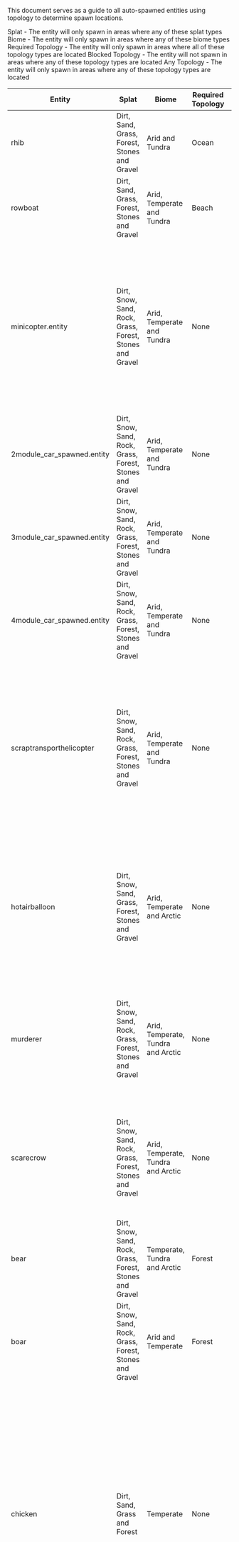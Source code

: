 This document serves as a guide to all auto-spawned entities using topology to determine spawn locations.

Splat - The entity will only spawn in areas where any of these splat types
Biome - The entity will only spawn in areas where any of these biome types
Required Topology - The entity will only spawn in areas where all of these topology types are located
Blocked Topology - The entity will not spawn in areas where any of these topology types are located
Any Topology - The entity will only spawn in areas where any of these topology types are located


| Entity | Splat | Biome | Required Topology | Blocked Topology | Any Topology |
| --- | --- | --- | --- | --- | --- |
| rhib | Dirt, Sand, Grass, Forest, Stones and Gravel | Arid and Tundra | Ocean | Beachside and Beach | Ocean |
| rowboat | Dirt, Sand, Grass, Forest, Stones and Gravel | Arid, Temperate and Tundra | Beach | Beachside | Oceanside, River, Riverside, Lake and Lakeside |
| minicopter.entity | Dirt, Snow, Sand, Rock, Grass, Forest, Stones and Gravel | Arid, Temperate and Tundra | None | Cliff, Summit, Beachside, Beach, Ocean, Oceanside, Decor, Swamp, River, Riverside, Lake, Lakeside, Offshore, Powerline, Building, Cliffside, Mountain, Clutter and Hilltop | Road |
| 2module_car_spawned.entity | Dirt, Snow, Sand, Rock, Grass, Forest, Stones and Gravel | Arid, Temperate and Tundra | None | Forest | Beach |
| 3module_car_spawned.entity | Dirt, Snow, Sand, Rock, Grass, Forest, Stones and Gravel | Arid, Temperate and Tundra | None | Forest | Beach |
| 4module_car_spawned.entity | Dirt, Snow, Sand, Rock, Grass, Forest, Stones and Gravel | Arid, Temperate and Tundra | None | Forest | Beach |
| scraptransporthelicopter | Dirt, Snow, Sand, Rock, Grass, Forest, Stones and Gravel | Arid, Temperate and Tundra | None | Cliff, Summit, Beachside, Beach, Ocean, Oceanside, Decor, Swamp, River, Riverside, Lake, Lakeside, Offshore, Powerline, Building, Cliffside, Mountain, Clutter and Hilltop | Field and Road |
| hotairballoon | Dirt, Snow, Sand, Grass, Forest, Stones and Gravel | Arid, Temperate and Arctic | None | Cliff, Beachside, Beach, Forest, Ocean, Oceanside, River, Riverside, Lake, Lakeside, Offshore, Powerline, Building, Cliffside and Mountain | Field, Roadside and Plain |
| murderer | Dirt, Snow, Sand, Rock, Grass, Forest, Stones and Gravel | Arid, Temperate, Tundra and Arctic | None | Cliff, Summit, Ocean, Decor, Swamp, River, Lake, Offshore, Plain, Building, Cliffside, Mountain and Clutter | Monument, Roadside and Powerline |
| scarecrow | Dirt, Snow, Sand, Rock, Grass, Forest, Stones and Gravel | Arid, Temperate, Tundra and Arctic | None | Cliff, Summit, Ocean, Decor, Swamp, River, Lake, Offshore, Plain, Building, Cliffside, Mountain and Clutter | Monument, Roadside and Powerline |
| bear | Dirt, Snow, Sand, Rock, Grass, Forest, Stones and Gravel | Temperate, Tundra and Arctic | Forest | None | Forest |
| boar | Dirt, Snow, Sand, Rock, Grass, Forest, Stones and Gravel | Arid and Temperate | Forest | None | Forest |
| chicken | Dirt, Sand, Grass and Forest | Temperate | None | Field, Cliff, Summit, Beachside, Beach, Forest, Forestside, Ocean, Oceanside, Decor, Monument, Road, Roadside, Swamp, River, Riverside, Lake, Lakeside, Offshore, Powerline, Plain, Building, Cliffside, Mountain, Clutter, Alt, Tier0, Tier1, Tier2, Mainland and Hilltop | Field, Cliff, Summit, Beachside, Beach, Forest, Forestside, Ocean, Oceanside, Decor, Monument, Road, Roadside, Swamp, River, Riverside, Lake, Lakeside, Offshore, Powerline, Plain, Building, Cliffside, Mountain, Clutter, Alt, Tier0, Tier1, Tier2, Mainland and Hilltop |
| horse | Grass | Arid and Temperate | None | Field, Cliff, Summit, Beachside, Beach, Forestside, Ocean, Oceanside, Decor, Monument, Road, Roadside, Swamp, River, Riverside, Lake, Lakeside, Offshore, Powerline, Plain, Building, Cliffside, Mountain, Clutter, Alt, Tier0, Tier1, Tier2, Mainland and Hilltop | Field, Cliff, Summit, Beachside, Beach, Forest, Forestside, Ocean, Oceanside, Decor, Monument, Road, Roadside, Swamp, River, Riverside, Lake, Lakeside, Offshore, Powerline, Plain, Building, Cliffside, Mountain, Clutter, Alt, Tier0, Tier1, Tier2, Mainland and Hilltop |
| stag | Grass and Forest | Temperate and Tundra | Forest | None | Forest |
| wolf | Dirt, Snow, Sand, Grass, Forest, Stones and Gravel | Arid, Temperate and Tundra | Forest | None | Forest |
| zombie | Dirt, Snow, Sand, Rock, Grass, Forest, Stones and Gravel | Arid, Temperate, Tundra and Arctic | None | Cliff, Summit, Ocean, Decor, Monument, Road, Swamp, River, Lake, Offshore, Plain, Building, Cliffside, Mountain and Clutter | Field, Cliff, Summit, Beachside, Beach, Forest, Forestside, Ocean, Oceanside, Decor, Monument, Road, Roadside, Swamp, River, Riverside, Lake, Lakeside, Offshore, Powerline, Plain, Building, Cliffside, Mountain, Clutter, Alt, Tier0, Tier1, Tier2, Mainland and Hilltop |
| testridablehorse | Dirt, Snow, Sand, Rock, Grass, Forest, Stones and Gravel | Arid and Temperate | None | Cliff, Summit, Forest, Ocean, Oceanside, Decor, Monument, Road, Swamp, River, Lake, Offshore, Powerline, Building, Cliffside, Mountain, Clutter and Hilltop | Field, Cliff, Summit, Beachside, Beach, Forest, Forestside, Ocean, Oceanside, Decor, Monument, Road, Roadside, Swamp, River, Riverside, Lake, Lakeside, Offshore, Powerline, Plain, Building, Cliffside, Mountain, Clutter, Alt, Tier0, Tier1, Tier2, Mainland and Hilltop |
| loot-barrel-1 | Dirt, Snow, Sand, Rock, Grass, Forest, Stones and Gravel | Arid, Temperate, Tundra and Arctic | None | Cliff, Summit, Ocean, Decor, River, Lake, Offshore, Building, Cliffside, Mountain and Clutter | Monument |
| loot-barrel-2 | Dirt, Snow, Sand, Rock, Grass, Forest, Stones and Gravel | Arid, Temperate, Tundra and Arctic | None | Cliff, Summit, Ocean, Decor, River, Lake, Offshore, Building, Cliffside, Mountain and Clutter | Monument |
| trash-pile-1 | Dirt, Snow, Sand, Rock, Grass, Forest, Stones and Gravel | Arid, Temperate, Tundra and Arctic | None | Cliff, Summit, Ocean, Decor, River, Lake, Offshore, Building, Cliffside, Mountain and Clutter | Monument |
| metal-ore | Dirt, Snow, Sand, Rock, Grass, Forest, Stones and Gravel | Arid, Temperate, Tundra and Arctic | Summit | None | Field, Cliff, Summit, Beachside, Beach, Forest, Forestside, Ocean, Oceanside, Decor, Monument, Road, Roadside, Swamp, River, Riverside, Lake, Lakeside, Offshore, Powerline, Plain, Building, Cliffside, Mountain, Clutter, Alt, Tier0, Tier1, Tier2, Mainland and Hilltop |
| stone-ore | Dirt, Snow, Sand, Rock, Grass, Forest, Stones and Gravel | Arid, Temperate, Tundra and Arctic | Summit | None | Field, Cliff, Summit, Beachside, Beach, Forest, Forestside, Ocean, Oceanside, Decor, Monument, Road, Roadside, Swamp, River, Riverside, Lake, Lakeside, Offshore, Powerline, Plain, Building, Cliffside, Mountain, Clutter, Alt, Tier0, Tier1, Tier2, Mainland and Hilltop |
| sulfur-ore | Dirt, Snow, Sand, Rock, Grass, Forest, Stones and Gravel | Arid, Temperate, Tundra and Arctic | Summit | None | Field, Cliff, Summit, Beachside, Beach, Forest, Forestside, Ocean, Oceanside, Decor, Monument, Road, Roadside, Swamp, River, Riverside, Lake, Lakeside, Offshore, Powerline, Plain, Building, Cliffside, Mountain, Clutter, Alt, Tier0, Tier1, Tier2, Mainland and Hilltop |
| mushroom-cluster-5 | Forest | Temperate and Tundra | None | Cliff, Summit, Ocean, Decor, Road, Swamp, River, Lake, Offshore, Plain, Building, Cliffside, Mountain and Clutter | Forest |
| mushroom-cluster-6 | Forest | Temperate and Tundra | None | Cliff, Summit, Ocean, Decor, Road, Swamp, River, Lake, Offshore, Plain, Building, Cliffside, Mountain and Clutter | Forest |
| hemp-collectable | Dirt, Grass and Forest | Temperate and Tundra | None | Cliff, Summit, Beach, Ocean, Decor, Road, Swamp, River, Lake, Offshore, Plain, Building, Cliffside, Mountain and Clutter | Field and Forest |
| metal-collectable | Dirt, Snow, Sand, Grass and Forest | Arid, Temperate and Tundra | None | Cliff, Summit, Beach, Ocean, Decor, Road, Swamp, River, Lake, Offshore, Plain, Building, Cliffside, Mountain and Clutter | Field and Forest |
| stone-collectable | Dirt, Snow, Sand, Grass and Forest | Arid, Temperate and Tundra | None | Cliff, Summit, Beach, Ocean, Decor, Road, Swamp, River, Lake, Offshore, Plain, Building, Cliffside, Mountain and Clutter | Field and Forest |
| sulfur-collectable | Dirt, Snow, Sand, Grass and Forest | Arid, Temperate and Tundra | None | Cliff, Summit, Beach, Ocean, Decor, Road, Swamp, River, Lake, Offshore, Plain, Building, Cliffside, Mountain and Clutter | Field and Forest |
| corn-collectable | Grass and Forest | Arid, Temperate and Tundra | None | Cliff, Summit, Beachside, Beach, Ocean, Oceanside, Decor, Road, Swamp, River, Lake, Offshore, Plain, Building, Cliffside, Mountain and Clutter | Riverside and Lakeside |
| pumpkin-collectable | Grass and Forest | Arid, Temperate and Tundra | None | Cliff, Summit, Beachside, Beach, Ocean, Oceanside, Decor, Road, Swamp, River, Lake, Offshore, Plain, Building, Cliffside, Mountain and Clutter | Riverside and Lakeside |
| birch_big_temp | Grass and Forest | Temperate | None | Cliff, Summit, Beachside, Beach, Forestside, Ocean, Road, Swamp, River, Lake, Offshore, Powerline, Plain, Building and Alt | Forest, Decor, Cliffside and Clutter |
| birch_large_temp | Grass and Forest | Temperate | None | Cliff, Summit, Beachside, Beach, Forestside, Ocean, Road, Swamp, River, Lake, Offshore, Powerline, Plain, Building and Alt | Forest, Decor, Cliffside and Clutter |
| birch_medium_temp | Grass and Forest | Temperate | None | Cliff, Summit, Beachside, Beach, Forestside, Ocean, Road, Swamp, River, Lake, Offshore, Powerline, Plain, Building and Alt | Forest, Decor, Cliffside and Clutter |
| birch_small_temp | Grass and Forest | Temperate | None | Cliff, Summit, Beachside, Beach, Forestside, Ocean, Road, Swamp, River, Lake, Offshore, Powerline, Plain, Building and Alt | Forest, Decor, Cliffside and Clutter |
| birch_tiny_temp | Grass and Forest | Temperate | None | Cliff, Summit, Beachside, Beach, Forestside, Ocean, Road, Swamp, River, Lake, Offshore, Powerline, Plain, Building and Alt | Forest, Decor, Cliffside and Clutter |
| douglas_fir_a | Grass and Forest | Temperate | None | Cliff, Summit, Beachside, Beach, Forestside, Ocean, Road, Swamp, River, Lake, Offshore, Powerline, Plain, Building and Alt | Forest, Decor, Cliffside and Clutter |
| douglas_fir_b | Grass and Forest | Temperate | None | Cliff, Summit, Beachside, Beach, Forestside, Ocean, Road, Swamp, River, Lake, Offshore, Powerline, Plain, Building and Alt | Forest, Decor, Cliffside and Clutter |
| douglas_fir_c | Grass and Forest | Temperate | None | Cliff, Summit, Beachside, Beach, Forestside, Ocean, Road, Swamp, River, Lake, Offshore, Powerline, Plain, Building and Alt | Forest, Decor, Cliffside and Clutter |
| pine_a | Grass and Forest | Temperate | None | Cliff, Summit, Beachside, Beach, Forestside, Ocean, Road, Swamp, River, Lake, Offshore, Powerline, Plain, Building and Alt | Forest, Decor, Cliffside and Clutter |
| pine_b | Grass and Forest | Temperate | None | Cliff, Summit, Beachside, Beach, Forestside, Ocean, Road, Swamp, River, Lake, Offshore, Powerline, Plain, Building and Alt | Forest, Decor, Cliffside and Clutter |
| pine_c | Grass and Forest | Temperate | None | Cliff, Summit, Beachside, Beach, Forestside, Ocean, Road, Swamp, River, Lake, Offshore, Powerline, Plain, Building and Alt | Forest, Decor, Cliffside and Clutter |
| birch_tiny_temp | Grass and Forest | Temperate | None | Cliff, Summit, Beachside, Beach, Forestside, Ocean, Road, Swamp, River, Lake, Offshore, Powerline, Plain, Building and Alt | Forest, Decor, Cliffside and Clutter |
| douglas_fir_d | Grass and Forest | Temperate | None | Cliff, Summit, Beachside, Beach, Forestside, Ocean, Road, Swamp, River, Lake, Offshore, Powerline, Plain, Building and Alt | Forest, Decor, Cliffside and Clutter |
| pine_d | Grass and Forest | Temperate | None | Cliff, Summit, Beachside, Beach, Forestside, Ocean, Road, Swamp, River, Lake, Offshore, Powerline, Plain, Building and Alt | Forest, Decor, Cliffside and Clutter |
| birch_big_tundra | Forest | Tundra | None | Cliff, Beachside, Beach, Ocean, Road, Swamp, River, Lake, Offshore, Plain and Building | Forest, Decor, Cliffside and Clutter |
| birch_large_tundra | Forest | Tundra | None | Cliff, Beachside, Beach, Ocean, Road, Swamp, River, Lake, Offshore, Plain and Building | Forest, Decor, Cliffside and Clutter |
| birch_medium_tundra | Forest | Tundra | None | Cliff, Beachside, Beach, Ocean, Road, Swamp, River, Lake, Offshore, Plain and Building | Forest, Decor, Cliffside and Clutter |
| birch_small_tundra | Forest | Tundra | None | Cliff, Beachside, Beach, Ocean, Road, Swamp, River, Lake, Offshore, Plain and Building | Forest, Decor, Cliffside and Clutter |
| birch_tiny_tundra | Forest | Tundra | None | Cliff, Beachside, Beach, Ocean, Road, Swamp, River, Lake, Offshore, Plain and Building | Forest, Decor, Cliffside and Clutter |
| douglas_fir_c | Forest | Tundra | None | Cliff, Beachside, Beach, Ocean, Road, Swamp, River, Lake, Offshore, Plain and Building | Forest, Decor, Cliffside and Clutter |
| oak_a_tundra | Forest | Tundra | None | Cliff, Beachside, Beach, Ocean, Road, Swamp, River, Lake, Offshore, Plain and Building | Forest, Decor, Cliffside and Clutter |
| oak_b_tundra | Forest | Tundra | None | Cliff, Beachside, Beach, Ocean, Road, Swamp, River, Lake, Offshore, Plain and Building | Forest, Decor, Cliffside and Clutter |
| american_beech_d_dead | Grass and Forest | Tundra | None | Cliff, Beachside, Beach, Ocean, Road, Swamp, River, Lake, Offshore, Plain and Building | Field, Forest, Forestside and Cliffside |
| american_beech_e_dead | Grass and Forest | Tundra | None | Cliff, Beachside, Beach, Ocean, Road, Swamp, River, Lake, Offshore, Plain and Building | Field, Forest, Forestside and Cliffside |
| birch_small_tundra | Grass and Forest | Tundra | None | Cliff, Beachside, Beach, Ocean, Road, Swamp, River, Lake, Offshore, Plain and Building | Field, Forest, Forestside and Cliffside |
| birch_tiny_tundra | Grass and Forest | Tundra | None | Cliff, Beachside, Beach, Ocean, Road, Swamp, River, Lake, Offshore, Plain and Building | Field, Forest, Forestside and Cliffside |
| oak_a_tundra | Grass and Forest | Tundra | None | Cliff, Beachside, Beach, Ocean, Road, Swamp, River, Lake, Offshore, Plain and Building | Field, Forest, Forestside and Cliffside |
| oak_f_tundra | Grass and Forest | Tundra | None | Cliff, Beachside, Beach, Ocean, Road, Swamp, River, Lake, Offshore, Plain and Building | Field, Forest, Forestside and Cliffside |
| douglas_fir_a_snow | Grass | Arctic | None | Cliff, Summit, Beachside, Beach, Forest, Forestside, Ocean, Oceanside, Road, Swamp, River, Lake, Offshore, Powerline, Plain and Building | Field and Cliffside |
| douglas_fir_b_snow | Grass | Arctic | None | Cliff, Summit, Beachside, Beach, Forest, Forestside, Ocean, Oceanside, Road, Swamp, River, Lake, Offshore, Powerline, Plain and Building | Field and Cliffside |
| douglas_fir_c_snow | Grass | Arctic | None | Cliff, Summit, Beachside, Beach, Forest, Forestside, Ocean, Oceanside, Road, Swamp, River, Lake, Offshore, Powerline, Plain and Building | Field and Cliffside |
| douglas_fir_c_snow | Snow | Arctic | None | Field, Cliff, Summit, Beachside, Beach, Forestside, Ocean, Oceanside, Road, Swamp, River, Lake, Offshore, Powerline, Plain and Building | Forest |
| pine_a_snow | Snow | Arctic | None | Field, Cliff, Summit, Beachside, Beach, Forestside, Ocean, Oceanside, Road, Swamp, River, Lake, Offshore, Powerline, Plain and Building | Forest |
| pine_b snow | Snow | Arctic | None | Field, Cliff, Summit, Beachside, Beach, Forestside, Ocean, Oceanside, Road, Swamp, River, Lake, Offshore, Powerline, Plain and Building | Forest |
| pine_c_snow | Snow | Arctic | None | Field, Cliff, Summit, Beachside, Beach, Forestside, Ocean, Oceanside, Road, Swamp, River, Lake, Offshore, Powerline, Plain and Building | Forest |
| pine_d_snow | Snow | Arctic | None | Field, Cliff, Summit, Beachside, Beach, Forestside, Ocean, Oceanside, Road, Swamp, River, Lake, Offshore, Powerline, Plain and Building | Forest |
| cactus-1 | Dirt and Sand | Arid | None | Cliff, Summit, Ocean, Decor, Road, Swamp, River, Lake, Offshore, Plain and Building | Field |
| cactus-2 | Dirt and Sand | Arid | None | Cliff, Summit, Ocean, Decor, Road, Swamp, River, Lake, Offshore, Plain and Building | Field |
| cactus-3 | Dirt and Sand | Arid | None | Cliff, Summit, Ocean, Decor, Road, Swamp, River, Lake, Offshore, Plain and Building | Field |
| cactus-4 | Dirt and Sand | Arid | None | Cliff, Summit, Ocean, Decor, Road, Swamp, River, Lake, Offshore, Plain and Building | Field |
| cactus-5 | Dirt and Sand | Arid | None | Cliff, Summit, Ocean, Decor, Road, Swamp, River, Lake, Offshore, Plain and Building | Field |
| cactus-6 | Dirt and Sand | Arid | None | Cliff, Summit, Ocean, Decor, Road, Swamp, River, Lake, Offshore, Plain and Building | Field |
| cactus-7 | Dirt and Sand | Arid | None | Cliff, Summit, Ocean, Decor, Road, Swamp, River, Lake, Offshore, Plain and Building | Field |
| palm_tree_med_a_entity | Sand and Grass | Arid | None | Field, Cliff, Summit, Beach, Forest, Forestside, Ocean, Decor, Road, Swamp, Lake, Offshore, Plain and Building | Beachside, River, Riverside, Lake and Lakeside |
| palm_tree_med_b_entity | Sand and Grass | Arid | None | Field, Cliff, Summit, Beach, Forest, Forestside, Ocean, Decor, Road, Swamp, Lake, Offshore, Plain and Building | Beachside, River, Riverside, Lake and Lakeside |
| palm_tree_short_a_entity | Sand and Grass | Arid | None | Field, Cliff, Summit, Beach, Forest, Forestside, Ocean, Decor, Road, Swamp, Lake, Offshore, Plain and Building | Beachside, River, Riverside, Lake and Lakeside |
| palm_tree_short_b_entity | Sand and Grass | Arid | None | Field, Cliff, Summit, Beach, Forest, Forestside, Ocean, Decor, Road, Swamp, Lake, Offshore, Plain and Building | Beachside, River, Riverside, Lake and Lakeside |
| palm_tree_short_c_entity | Sand and Grass | Arid | None | Field, Cliff, Summit, Beach, Forest, Forestside, Ocean, Decor, Road, Swamp, Lake, Offshore, Plain and Building | Beachside, River, Riverside, Lake and Lakeside |
| palm_tree_small_a_entity | Sand and Grass | Arid | None | Field, Cliff, Summit, Beach, Forest, Forestside, Ocean, Decor, Road, Swamp, Lake, Offshore, Plain and Building | Beachside, River, Riverside, Lake and Lakeside |
| palm_tree_small_b_entity | Sand and Grass | Arid | None | Field, Cliff, Summit, Beach, Forest, Forestside, Ocean, Decor, Road, Swamp, Lake, Offshore, Plain and Building | Beachside, River, Riverside, Lake and Lakeside |
| palm_tree_small_c_entity | Sand and Grass | Arid | None | Field, Cliff, Summit, Beach, Forest, Forestside, Ocean, Decor, Road, Swamp, Lake, Offshore, Plain and Building | Beachside, River, Riverside, Lake and Lakeside |
| palm_tree_tall_a_entity | Sand and Grass | Arid | None | Field, Cliff, Summit, Beach, Forest, Forestside, Ocean, Decor, Road, Swamp, Lake, Offshore, Plain and Building | Beachside, River, Riverside, Lake and Lakeside |
| palm_tree_tall_b_entity | Sand and Grass | Arid | None | Field, Cliff, Summit, Beach, Forest, Forestside, Ocean, Decor, Road, Swamp, Lake, Offshore, Plain and Building | Beachside, River, Riverside, Lake and Lakeside |
| palm_tree_med_a_entity | Grass | Arid | None | Cliff, Summit, Beach, Forest, Ocean, Decor, Road, Swamp, River, Lake, Offshore, Plain and Building | Field, Cliff, Beachside, Forestside, Riverside and Lakeside |
| palm_tree_med_b_entity | Grass | Arid | None | Cliff, Summit, Beach, Forest, Ocean, Decor, Road, Swamp, River, Lake, Offshore, Plain and Building | Field, Cliff, Beachside, Forestside, Riverside and Lakeside |
| palm_tree_short_a_entity | Grass | Arid | None | Cliff, Summit, Beach, Forest, Ocean, Decor, Road, Swamp, River, Lake, Offshore, Plain and Building | Field, Cliff, Beachside, Forestside, Riverside and Lakeside |
| palm_tree_short_b_entity | Grass | Arid | None | Cliff, Summit, Beach, Forest, Ocean, Decor, Road, Swamp, River, Lake, Offshore, Plain and Building | Field, Cliff, Beachside, Forestside, Riverside and Lakeside |
| palm_tree_short_c_entity | Grass | Arid | None | Cliff, Summit, Beach, Forest, Ocean, Decor, Road, Swamp, River, Lake, Offshore, Plain and Building | Field, Cliff, Beachside, Forestside, Riverside and Lakeside |
| palm_tree_small_a_entity | Grass | Arid | None | Cliff, Summit, Beach, Forest, Ocean, Decor, Road, Swamp, River, Lake, Offshore, Plain and Building | Field, Cliff, Beachside, Forestside, Riverside and Lakeside |
| palm_tree_small_b_entity | Grass | Arid | None | Cliff, Summit, Beach, Forest, Ocean, Decor, Road, Swamp, River, Lake, Offshore, Plain and Building | Field, Cliff, Beachside, Forestside, Riverside and Lakeside |
| palm_tree_small_c_entity | Grass | Arid | None | Cliff, Summit, Beach, Forest, Ocean, Decor, Road, Swamp, River, Lake, Offshore, Plain and Building | Field, Cliff, Beachside, Forestside, Riverside and Lakeside |
| palm_tree_tall_a_entity | Grass | Arid | None | Cliff, Summit, Beach, Forest, Ocean, Decor, Road, Swamp, River, Lake, Offshore, Plain and Building | Field, Cliff, Beachside, Forestside, Riverside and Lakeside |
| palm_tree_tall_b_entity | Grass | Arid | None | Cliff, Summit, Beach, Forest, Ocean, Decor, Road, Swamp, River, Lake, Offshore, Plain and Building | Field, Cliff, Beachside, Forestside, Riverside and Lakeside |
| palm_tree_med_a_entity | Forest | Arid | None | Summit, Ocean, Road, Swamp, River, Lake, Offshore, Plain and Building | Beachside, Forest, Lakeside and Cliffside |
| palm_tree_med_b_entity | Forest | Arid | None | Summit, Ocean, Road, Swamp, River, Lake, Offshore, Plain and Building | Beachside, Forest, Lakeside and Cliffside |
| palm_tree_short_a_entity | Forest | Arid | None | Summit, Ocean, Road, Swamp, River, Lake, Offshore, Plain and Building | Beachside, Forest, Lakeside and Cliffside |
| palm_tree_short_b_entity | Forest | Arid | None | Summit, Ocean, Road, Swamp, River, Lake, Offshore, Plain and Building | Beachside, Forest, Lakeside and Cliffside |
| palm_tree_short_c_entity | Forest | Arid | None | Summit, Ocean, Road, Swamp, River, Lake, Offshore, Plain and Building | Beachside, Forest, Lakeside and Cliffside |
| palm_tree_small_a_entity | Forest | Arid | None | Summit, Ocean, Road, Swamp, River, Lake, Offshore, Plain and Building | Beachside, Forest, Lakeside and Cliffside |
| palm_tree_small_b_entity | Forest | Arid | None | Summit, Ocean, Road, Swamp, River, Lake, Offshore, Plain and Building | Beachside, Forest, Lakeside and Cliffside |
| palm_tree_small_c_entity | Forest | Arid | None | Summit, Ocean, Road, Swamp, River, Lake, Offshore, Plain and Building | Beachside, Forest, Lakeside and Cliffside |
| palm_tree_tall_a_entity | Forest | Arid | None | Summit, Ocean, Road, Swamp, River, Lake, Offshore, Plain and Building | Beachside, Forest, Lakeside and Cliffside |
| palm_tree_tall_b_entity | Forest | Arid | None | Summit, Ocean, Road, Swamp, River, Lake, Offshore, Plain and Building | Beachside, Forest, Lakeside and Cliffside |
| junkpile_a | Dirt, Snow, Sand, Rock, Grass, Forest, Stones and Gravel | Arid, Temperate, Tundra and Arctic | None | Cliff, Summit, Beach, Ocean, Oceanside, Decor, Monument, Road, River, Lake, Offshore, Building, Cliffside, Mountain and Clutter | Roadside and Powerline |
| junkpile_b | Dirt, Snow, Sand, Rock, Grass, Forest, Stones and Gravel | Arid, Temperate, Tundra and Arctic | None | Cliff, Summit, Beach, Ocean, Oceanside, Decor, Monument, Road, River, Lake, Offshore, Building, Cliffside, Mountain and Clutter | Roadside and Powerline |
| junkpile_c | Dirt, Snow, Sand, Rock, Grass, Forest, Stones and Gravel | Arid, Temperate, Tundra and Arctic | None | Cliff, Summit, Beach, Ocean, Oceanside, Decor, Monument, Road, River, Lake, Offshore, Building, Cliffside, Mountain and Clutter | Roadside and Powerline |
| junkpile_d | Dirt, Snow, Sand, Rock, Grass, Forest, Stones and Gravel | Arid, Temperate, Tundra and Arctic | None | Cliff, Summit, Beach, Ocean, Oceanside, Decor, Monument, Road, River, Lake, Offshore, Building, Cliffside, Mountain and Clutter | Roadside and Powerline |
| junkpile_e | Dirt, Snow, Sand, Rock, Grass, Forest, Stones and Gravel | Arid, Temperate, Tundra and Arctic | None | Cliff, Summit, Beach, Ocean, Oceanside, Decor, Monument, Road, River, Lake, Offshore, Building, Cliffside, Mountain and Clutter | Roadside and Powerline |
| junkpile_f | Dirt, Snow, Sand, Rock, Grass, Forest, Stones and Gravel | Arid, Temperate, Tundra and Arctic | None | Cliff, Summit, Beach, Ocean, Oceanside, Decor, Monument, Road, River, Lake, Offshore, Building, Cliffside, Mountain and Clutter | Roadside and Powerline |
| junkpile_g | Dirt, Snow, Sand, Rock, Grass, Forest, Stones and Gravel | Arid, Temperate, Tundra and Arctic | None | Cliff, Summit, Beach, Ocean, Oceanside, Decor, Monument, Road, River, Lake, Offshore, Building, Cliffside, Mountain and Clutter | Roadside and Powerline |
| driftwood_1 | Dirt, Snow, Sand, Rock, Grass, Forest, Stones and Gravel | Arid, Temperate, Tundra and Arctic | None | Cliff, Beach, Ocean, Monument, Road, Swamp, River, Lake, Plain, Building and Cliffside | Beach |
| driftwood_2 | Dirt, Snow, Sand, Rock, Grass, Forest, Stones and Gravel | Arid, Temperate, Tundra and Arctic | None | Cliff, Beach, Ocean, Monument, Road, Swamp, River, Lake, Plain, Building and Cliffside | Beach |
| driftwood_3 | Dirt, Snow, Sand, Rock, Grass, Forest, Stones and Gravel | Arid, Temperate, Tundra and Arctic | None | Cliff, Beach, Ocean, Monument, Road, Swamp, River, Lake, Plain, Building and Cliffside | Beach |
| driftwood_4 | Dirt, Snow, Sand, Rock, Grass, Forest, Stones and Gravel | Arid, Temperate, Tundra and Arctic | None | Cliff, Beach, Ocean, Monument, Road, Swamp, River, Lake, Plain, Building and Cliffside | Beach |
| driftwood_5 | Dirt, Snow, Sand, Rock, Grass, Forest, Stones and Gravel | Arid, Temperate, Tundra and Arctic | None | Cliff, Beach, Ocean, Monument, Road, Swamp, River, Lake, Plain, Building and Cliffside | Beach |
| dead_log_a | Dirt, Snow, Sand, Rock, Grass, Forest, Stones and Gravel | Tundra | None | Cliff, Summit, Ocean, Decor, Road, Roadside, Swamp, River, Lake, Offshore, Plain and Building | Forest and Forestside |
| dead_log_b | Dirt, Snow, Sand, Rock, Grass, Forest, Stones and Gravel | Tundra | None | Cliff, Summit, Ocean, Decor, Road, Roadside, Swamp, River, Lake, Offshore, Plain and Building | Forest and Forestside |
| dead_log_c | Dirt, Snow, Sand, Rock, Grass, Forest, Stones and Gravel | Tundra | None | Cliff, Summit, Ocean, Decor, Road, Roadside, Swamp, River, Lake, Offshore, Plain and Building | Forest and Forestside |
| dead_log_a | Snow | Arctic | None | Cliff, Summit, Ocean, Decor, Road, Roadside, Swamp, River, Lake, Offshore, Plain and Building | Forest and Forestside |
| dead_log_b | Snow | Arctic | None | Cliff, Summit, Ocean, Decor, Road, Roadside, Swamp, River, Lake, Offshore, Plain and Building | Forest and Forestside |
| dead_log_c | Snow | Arctic | None | Cliff, Summit, Ocean, Decor, Road, Roadside, Swamp, River, Lake, Offshore, Plain and Building | Forest and Forestside |
| dead_log_a | Dirt, Snow, Sand, Rock, Grass, Forest, Stones and Gravel | Temperate | None | Summit and Beachside | Forest and Forestside |
| dead_log_b | Dirt, Snow, Sand, Rock, Grass, Forest, Stones and Gravel | Temperate | None | Summit and Beachside | Forest and Forestside |
| dead_log_c | Dirt, Snow, Sand, Rock, Grass, Forest, Stones and Gravel | Temperate | None | Summit and Beachside | Forest and Forestside |
| metal-ore | Dirt, Snow, Sand, Rock, Grass, Forest, Stones and Gravel | Arid, Temperate, Tundra and Arctic | Summit | None | Field, Cliff, Summit, Beachside, Beach, Forest, Forestside, Ocean, Oceanside, Decor, Monument, Road, Roadside, Swamp, River, Riverside, Lake, Lakeside, Offshore, Powerline, Plain, Building, Cliffside, Mountain, Clutter, Alt, Tier0, Tier1, Tier2, Mainland and Hilltop |
| stone-ore | Dirt, Snow, Sand, Rock, Grass, Forest, Stones and Gravel | Arid, Temperate, Tundra and Arctic | Summit | None | Field, Cliff, Summit, Beachside, Beach, Forest, Forestside, Ocean, Oceanside, Decor, Monument, Road, Roadside, Swamp, River, Riverside, Lake, Lakeside, Offshore, Powerline, Plain, Building, Cliffside, Mountain, Clutter, Alt, Tier0, Tier1, Tier2, Mainland and Hilltop |
| sulfur-ore | Dirt, Snow, Sand, Rock, Grass, Forest, Stones and Gravel | Arid, Temperate, Tundra and Arctic | Summit | None | Field, Cliff, Summit, Beachside, Beach, Forest, Forestside, Ocean, Oceanside, Decor, Monument, Road, Roadside, Swamp, River, Riverside, Lake, Lakeside, Offshore, Powerline, Plain, Building, Cliffside, Mountain, Clutter, Alt, Tier0, Tier1, Tier2, Mainland and Hilltop |
| metal-ore | Dirt, Snow, Sand, Rock, Grass, Forest, Stones and Gravel | Arid, Temperate, Tundra and Arctic | Summit | None | Field, Cliff, Summit, Beachside, Beach, Forest, Forestside, Ocean, Oceanside, Decor, Monument, Road, Roadside, Swamp, River, Riverside, Lake, Lakeside, Offshore, Powerline, Plain, Building, Cliffside, Mountain, Clutter, Alt, Tier0, Tier1, Tier2, Mainland and Hilltop |
| stone-ore | Dirt, Snow, Sand, Rock, Grass, Forest, Stones and Gravel | Arid, Temperate, Tundra and Arctic | Summit | None | Field, Cliff, Summit, Beachside, Beach, Forest, Forestside, Ocean, Oceanside, Decor, Monument, Road, Roadside, Swamp, River, Riverside, Lake, Lakeside, Offshore, Powerline, Plain, Building, Cliffside, Mountain, Clutter, Alt, Tier0, Tier1, Tier2, Mainland and Hilltop |
| sulfur-ore | Dirt, Snow, Sand, Rock, Grass, Forest, Stones and Gravel | Arid, Temperate, Tundra and Arctic | Summit | None | Field, Cliff, Summit, Beachside, Beach, Forest, Forestside, Ocean, Oceanside, Decor, Monument, Road, Roadside, Swamp, River, Riverside, Lake, Lakeside, Offshore, Powerline, Plain, Building, Cliffside, Mountain, Clutter, Alt, Tier0, Tier1, Tier2, Mainland and Hilltop |
| birch_small_temp | Grass | Temperate | None | Field, Cliff, Summit, Ocean, Road, Swamp, River, Lake, Offshore, Plain, Building and Cliffside | Beachside, Riverside and Lakeside |
| birch_tiny_temp | Grass | Temperate | None | Field, Cliff, Summit, Ocean, Road, Swamp, River, Lake, Offshore, Plain, Building and Cliffside | Beachside, Riverside and Lakeside |
| douglas_fir_d | Grass | Temperate | None | Field, Cliff, Summit, Ocean, Road, Swamp, River, Lake, Offshore, Plain, Building and Cliffside | Beachside, Riverside and Lakeside |
| pine_d | Grass | Temperate | None | Field, Cliff, Summit, Ocean, Road, Swamp, River, Lake, Offshore, Plain, Building and Cliffside | Beachside, Riverside and Lakeside |
| wood-collectable | Grass and Forest | Arid, Temperate and Tundra | None | Summit, Beach, Ocean, Decor, Road, Swamp, River, Lake, Offshore, Powerline, Plain, Building, Mountain and Clutter | Field, Cliff, Beachside, Forest, Forestside, Oceanside, Riverside, Lakeside and Cliffside |
| birch_tiny_temp | Grass | Temperate | None | Cliff, Beach, Forest, Forestside, Ocean, Oceanside, Decor, Road, Swamp, River, Lake, Offshore, Powerline, Plain, Building and Clutter | Field and Cliffside |
| douglas_fir_d | Grass | Temperate | None | Cliff, Beach, Forest, Forestside, Ocean, Oceanside, Decor, Road, Swamp, River, Lake, Offshore, Powerline, Plain, Building and Clutter | Field and Cliffside |
| oak_e | Grass | Temperate | None | Cliff, Beach, Forest, Forestside, Ocean, Oceanside, Decor, Road, Swamp, River, Lake, Offshore, Powerline, Plain, Building and Clutter | Field and Cliffside |
| oak_f | Grass | Temperate | None | Cliff, Beach, Forest, Forestside, Ocean, Oceanside, Decor, Road, Swamp, River, Lake, Offshore, Powerline, Plain, Building and Clutter | Field and Cliffside |
| pine_d | Grass | Temperate | None | Cliff, Beach, Forest, Forestside, Ocean, Oceanside, Decor, Road, Swamp, River, Lake, Offshore, Powerline, Plain, Building and Clutter | Field and Cliffside |
| palm_tree_med_a_entity | Sand | Arid | None | Field, Cliff, Summit, Ocean, Oceanside, Decor, Road, Swamp, River, Lake, Offshore, Plain and Building | Beachside, Riverside and Lakeside |
| palm_tree_med_b_entity | Sand | Arid | None | Field, Cliff, Summit, Ocean, Oceanside, Decor, Road, Swamp, River, Lake, Offshore, Plain and Building | Beachside, Riverside and Lakeside |
| palm_tree_short_a_entity | Sand | Arid | None | Field, Cliff, Summit, Ocean, Oceanside, Decor, Road, Swamp, River, Lake, Offshore, Plain and Building | Beachside, Riverside and Lakeside |
| palm_tree_short_b_entity | Sand | Arid | None | Field, Cliff, Summit, Ocean, Oceanside, Decor, Road, Swamp, River, Lake, Offshore, Plain and Building | Beachside, Riverside and Lakeside |
| palm_tree_short_c_entity | Sand | Arid | None | Field, Cliff, Summit, Ocean, Oceanside, Decor, Road, Swamp, River, Lake, Offshore, Plain and Building | Beachside, Riverside and Lakeside |
| palm_tree_small_a_entity | Sand | Arid | None | Field, Cliff, Summit, Ocean, Oceanside, Decor, Road, Swamp, River, Lake, Offshore, Plain and Building | Beachside, Riverside and Lakeside |
| palm_tree_small_b_entity | Sand | Arid | None | Field, Cliff, Summit, Ocean, Oceanside, Decor, Road, Swamp, River, Lake, Offshore, Plain and Building | Beachside, Riverside and Lakeside |
| palm_tree_small_c_entity | Sand | Arid | None | Field, Cliff, Summit, Ocean, Oceanside, Decor, Road, Swamp, River, Lake, Offshore, Plain and Building | Beachside, Riverside and Lakeside |
| palm_tree_tall_a_entity | Sand | Arid | None | Field, Cliff, Summit, Ocean, Oceanside, Decor, Road, Swamp, River, Lake, Offshore, Plain and Building | Beachside, Riverside and Lakeside |
| palm_tree_tall_b_entity | Sand | Arid | None | Field, Cliff, Summit, Ocean, Oceanside, Decor, Road, Swamp, River, Lake, Offshore, Plain and Building | Beachside, Riverside and Lakeside |
| american_beech_a | Grass | Temperate | None | Cliff, Beach, Forest, Forestside, Ocean, Oceanside, Road, Swamp, River, Lake, Offshore, Powerline, Plain, Building and Clutter | Field, Decor, Cliffside and Hilltop |
| american_beech_d | Grass | Temperate | None | Cliff, Beach, Forest, Forestside, Ocean, Oceanside, Road, Swamp, River, Lake, Offshore, Powerline, Plain, Building and Clutter | Field, Decor, Cliffside and Hilltop |
| oak_a | Grass | Temperate | None | Cliff, Beach, Forest, Forestside, Ocean, Oceanside, Road, Swamp, River, Lake, Offshore, Powerline, Plain, Building and Clutter | Field, Decor, Cliffside and Hilltop |
| oak_b | Grass | Temperate | None | Cliff, Beach, Forest, Forestside, Ocean, Oceanside, Road, Swamp, River, Lake, Offshore, Powerline, Plain, Building and Clutter | Field, Decor, Cliffside and Hilltop |
| oak_c | Grass | Temperate | None | Cliff, Beach, Forest, Forestside, Ocean, Oceanside, Road, Swamp, River, Lake, Offshore, Powerline, Plain, Building and Clutter | Field, Decor, Cliffside and Hilltop |
| oak_d | Grass | Temperate | None | Cliff, Beach, Forest, Forestside, Ocean, Oceanside, Road, Swamp, River, Lake, Offshore, Powerline, Plain, Building and Clutter | Field, Decor, Cliffside and Hilltop |
| american_beech_a | Grass and Forest | Temperate | Alt | Cliff, Summit, Beachside, Beach, Forestside, Ocean, Road, Swamp, River, Lake, Offshore, Powerline, Plain and Building | Forest, Decor, Cliffside and Clutter |
| american_beech_a_dead | Grass and Forest | Temperate | Alt | Cliff, Summit, Beachside, Beach, Forestside, Ocean, Road, Swamp, River, Lake, Offshore, Powerline, Plain and Building | Forest, Decor, Cliffside and Clutter |
| american_beech_b | Grass and Forest | Temperate | Alt | Cliff, Summit, Beachside, Beach, Forestside, Ocean, Road, Swamp, River, Lake, Offshore, Powerline, Plain and Building | Forest, Decor, Cliffside and Clutter |
| american_beech_c | Grass and Forest | Temperate | Alt | Cliff, Summit, Beachside, Beach, Forestside, Ocean, Road, Swamp, River, Lake, Offshore, Powerline, Plain and Building | Forest, Decor, Cliffside and Clutter |
| birch_big_temp | Grass and Forest | Temperate | Alt | Cliff, Summit, Beachside, Beach, Forestside, Ocean, Road, Swamp, River, Lake, Offshore, Powerline, Plain and Building | Forest, Decor, Cliffside and Clutter |
| birch_large_temp | Grass and Forest | Temperate | Alt | Cliff, Summit, Beachside, Beach, Forestside, Ocean, Road, Swamp, River, Lake, Offshore, Powerline, Plain and Building | Forest, Decor, Cliffside and Clutter |
| american_beech_d | Grass and Forest | Temperate | Alt | Cliff, Summit, Beachside, Beach, Forestside, Ocean, Road, Swamp, River, Lake, Offshore, Powerline, Plain and Building | Forest, Decor, Cliffside and Clutter |
| american_beech_e | Grass and Forest | Temperate | Alt | Cliff, Summit, Beachside, Beach, Forestside, Ocean, Road, Swamp, River, Lake, Offshore, Powerline, Plain and Building | Forest, Decor, Cliffside and Clutter |
| american_beech_e_dead | Grass and Forest | Temperate | Alt | Cliff, Summit, Beachside, Beach, Forestside, Ocean, Road, Swamp, River, Lake, Offshore, Powerline, Plain and Building | Forest, Decor, Cliffside and Clutter |
| birch_medium_temp | Grass and Forest | Temperate | Alt | Cliff, Summit, Beachside, Beach, Forestside, Ocean, Road, Swamp, River, Lake, Offshore, Powerline, Plain and Building | Forest, Decor, Cliffside and Clutter |
| birch_small_temp | Grass and Forest | Temperate | Alt | Cliff, Summit, Beachside, Beach, Forestside, Ocean, Road, Swamp, River, Lake, Offshore, Powerline, Plain and Building | Forest, Decor, Cliffside and Clutter |
| birch_tiny_temp | Grass and Forest | Temperate | Alt | Cliff, Summit, Beachside, Beach, Forestside, Ocean, Road, Swamp, River, Lake, Offshore, Powerline, Plain and Building | Forest, Decor, Cliffside and Clutter |
| junkpile_water_a | Dirt, Snow, Sand, Rock, Grass, Forest, Stones and Gravel | Arid, Temperate and Tundra | None | None | Offshore |
| junkpile_water_b | Dirt, Snow, Sand, Rock, Grass, Forest, Stones and Gravel | Arid, Temperate and Tundra | None | None | Offshore |
| junkpile_water_c | Dirt, Snow, Sand, Rock, Grass, Forest, Stones and Gravel | Arid, Temperate and Tundra | None | None | Offshore |
| divesite_a | Dirt, Snow, Sand, Rock, Grass, Forest, Stones and Gravel | Arid, Temperate and Tundra | None | None | Ocean, Oceanside and Offshore |
| divesite_b | Dirt, Snow, Sand, Rock, Grass, Forest, Stones and Gravel | Arid, Temperate and Tundra | None | None | Ocean, Oceanside and Offshore |
| divesite_c | Dirt, Snow, Sand, Rock, Grass, Forest, Stones and Gravel | Arid, Temperate and Tundra | None | None | Ocean, Oceanside and Offshore |
| swamp_tree_a | Dirt, Snow, Sand, Rock, Grass, Forest, Stones and Gravel | Arid, Temperate, Tundra and Arctic | None | Cliff, Ocean, Oceanside, Road, Roadside, Offshore, Powerline, Mountain and Hilltop | Swamp |
| swamp_tree_b | Dirt, Snow, Sand, Rock, Grass, Forest, Stones and Gravel | Arid, Temperate, Tundra and Arctic | None | Cliff, Ocean, Oceanside, Road, Roadside, Offshore, Powerline, Mountain and Hilltop | Swamp |
| swamp_tree_c | Dirt, Snow, Sand, Rock, Grass, Forest, Stones and Gravel | Arid, Temperate, Tundra and Arctic | None | Cliff, Ocean, Oceanside, Road, Roadside, Offshore, Powerline, Mountain and Hilltop | Swamp |
| swamp_tree_d | Dirt, Snow, Sand, Rock, Grass, Forest, Stones and Gravel | Arid, Temperate, Tundra and Arctic | None | Cliff, Ocean, Oceanside, Road, Roadside, Offshore, Powerline, Mountain and Hilltop | Swamp |
| swamp_tree_e | Dirt, Snow, Sand, Rock, Grass, Forest, Stones and Gravel | Arid, Temperate, Tundra and Arctic | None | Cliff, Ocean, Oceanside, Road, Roadside, Offshore, Powerline, Mountain and Hilltop | Swamp |
| swamp_tree_f | Dirt, Snow, Sand, Rock, Grass, Forest, Stones and Gravel | Arid, Temperate, Tundra and Arctic | None | Cliff, Ocean, Oceanside, Road, Roadside, Offshore, Powerline, Mountain and Hilltop | Swamp |
| potato-collectable | Forest | Temperate and Tundra | None | Cliff, Summit, Ocean, Decor, Road, Swamp, River, Lake, Offshore, Plain, Building, Cliffside, Mountain and Clutter | Forest |
| berry-blue-collectable | Grass and Forest | Temperate and Tundra | None | Cliff, Summit, Ocean, Decor, Road, Swamp, River, Lake, Offshore, Plain, Building, Cliffside, Mountain and Clutter | Forest |
| berry-green-collectable | Grass and Forest | Temperate and Tundra | None | Cliff, Summit, Ocean, Decor, Road, Swamp, River, Lake, Offshore, Plain, Building, Cliffside, Mountain and Clutter | Forest |
| berry-red-collectable | Grass and Forest | Temperate and Tundra | None | Cliff, Summit, Ocean, Decor, Road, Swamp, River, Lake, Offshore, Plain, Building, Cliffside, Mountain and Clutter | Forest |
| berry-white-collectable | Grass and Forest | Temperate and Tundra | None | Cliff, Summit, Ocean, Decor, Road, Swamp, River, Lake, Offshore, Plain, Building, Cliffside, Mountain and Clutter | Forest |
| berry-yellow-collectable | Grass and Forest | Temperate and Tundra | None | Cliff, Summit, Ocean, Decor, Road, Swamp, River, Lake, Offshore, Plain, Building, Cliffside, Mountain and Clutter | Forest |
